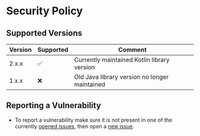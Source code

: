 # Security Policy

## Supported Versions

| Version | Supported          | Comment                                       |
| ------- | ------------------ | --------------------------------------------- |
| 2.x.x   | :white_check_mark: | Currently maintained Kotlin library version   |
| 1.x.x   | :x:                | Old Java library version no longer maintained |

## Reporting a Vulnerability

* To report a vulnerability make sure it is not present in one of the currently [opened issues](https://github.com/ShiftHackZ/ImagePicker/issues), then open a [new issue](https://github.com/ShiftHackZ/ImagePicker/issues/new).
